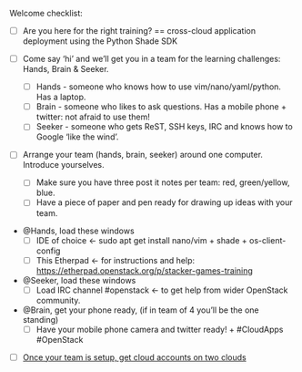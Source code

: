 Welcome checklist:
  
 - [ ] Are you here for the right training? == cross-cloud application deployment using the Python Shade SDK
 
 - [ ] Come say ‘hi’ and we’ll get you in a team for the learning challenges: Hands, Brain & Seeker.
   - [ ] Hands - someone who knows how to use vim/nano/yaml/python. Has a laptop.
   - [ ] Brain - someone who likes to ask questions. Has a mobile phone + twitter: not afraid to use them!
   - [ ] Seeker - someone who gets ReST, SSH keys, IRC and knows how to Google ‘like the wind’.
 
 - [ ] Arrange your team (hands, brain, seeker) around one computer.  Introduce yourselves.
   - [ ] Make sure you have three post it notes per team: red, green/yellow, blue.
   - [ ] Have a piece of paper and pen ready for drawing up ideas with your team.
 - @Hands, load these windows
   - [ ] IDE of choice ← sudo apt get install nano/vim + shade + os-client-config
   - [ ] This Etherpad ← for instructions and help: https://etherpad.openstack.org/p/stacker-games-training
 - @Seeker, load these windows
    - [ ] Load IRC channel #openstack ← to get help from wider OpenStack community.
 - @Brain, get your phone ready, (if in team of 4 you’ll be the one standing)
   -[ ]  Have your mobile phone camera and twitter ready! + #CloudApps #OpenStack
   
 - [ ] [Once your team is setup, get cloud accounts on two clouds](prereq.md)
